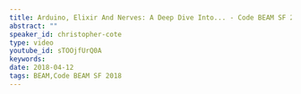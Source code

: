 ```yaml
---
title: Arduino, Elixir And Nerves: A Deep Dive Into... - Code BEAM SF 2018
abstract: ""
speaker_id: christopher-cote
type: video
youtube_id: sTOOjfUrQ0A
keywords: 
date: 2018-04-12
tags: BEAM,Code BEAM SF 2018
---
```


